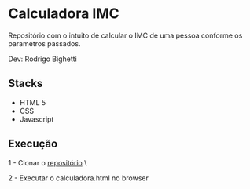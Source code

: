 # Calculadora IMC

Repositório com o intuito de calcular o IMC de uma pessoa conforme os parametros passados.

Dev: Rodrigo Bighetti

## Stacks

- HTML 5
- CSS
- Javascript

## Execução

1 - Clonar o [repositório](https://github.com/robighetti/calculadoraIMC.git) \

2 - Executar o calculadora.html no browser
